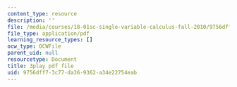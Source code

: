 ```yaml
---
content_type: resource
description: ''
file: /media/courses/18-01sc-single-variable-calculus-fall-2010/9756dff73c77da369362a34e22754eab_hjZhPczMkL4.pdf
file_type: application/pdf
learning_resource_types: []
ocw_type: OCWFile
parent_uid: null
resourcetype: Document
title: 3play pdf file
uid: 9756dff7-3c77-da36-9362-a34e22754eab
---
```

